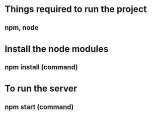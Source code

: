 # Things required to run the project
## npm, node
# Install the node modules
## npm install (command)
# To run the server
## npm start (command)
